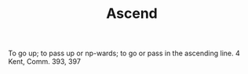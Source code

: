 ---
title: Ascend
permalink: "/definitions/ascend.html"
body: To go up; to pass up or np-wards; to go or pass in the ascending line. 4 Kent,
  Comm. 393, 397
published_at: '2018-07-07'
layout: post
---